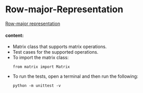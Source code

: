 # Row-major-Representation
[Row-major representation](https://en.wikipedia.org/wiki/Row-_and_column-major_order)

#### content:
- Matrix class that supports matrix operations.
- Test cases for the supported operations.
- To import the matrix class:
    ```
    from matrix import Matrix
    ```
- To run the tests, open a terminal and then run the following:
    ```
    python -m unittest -v
    ```
